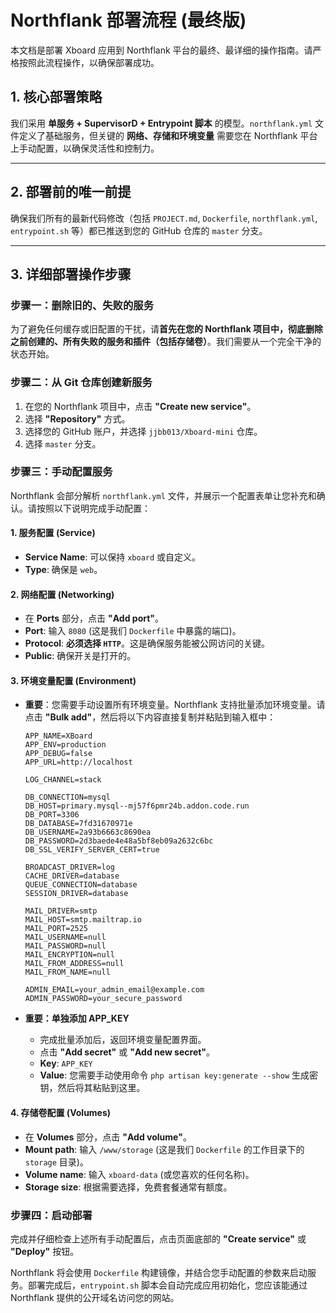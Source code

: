 # Northflank 部署流程 (最终版)

本文档是部署 Xboard 应用到 Northflank 平台的最终、最详细的操作指南。请严格按照此流程操作，以确保部署成功。

## 1. 核心部署策略

我们采用 **单服务 + SupervisorD + Entrypoint 脚本** 的模型。`northflank.yml` 文件定义了基础服务，但关键的 **网络、存储和环境变量** 需要您在 Northflank 平台上手动配置，以确保灵活性和控制力。

---

## 2. 部署前的唯一前提

确保我们所有的最新代码修改（包括 `PROJECT.md`, `Dockerfile`, `northflank.yml`, `entrypoint.sh` 等）都已推送到您的 GitHub 仓库的 `master` 分支。

---

## 3. 详细部署操作步骤

### 步骤一：删除旧的、失败的服务

为了避免任何缓存或旧配置的干扰，请**首先在您的 Northflank 项目中，彻底删除之前创建的、所有失败的服务和插件（包括存储卷）**。我们需要从一个完全干净的状态开始。

### 步骤二：从 Git 仓库创建新服务

1.  在您的 Northflank 项目中，点击 **"Create new service"**。
2.  选择 **"Repository"** 方式。
3.  选择您的 GitHub 账户，并选择 `jjbb013/Xboard-mini` 仓库。
4.  选择 `master` 分支。

### 步骤三：手动配置服务

Northflank 会部分解析 `northflank.yml` 文件，并展示一个配置表单让您补充和确认。请按照以下说明完成手动配置：

#### 1. 服务配置 (Service)

-   **Service Name**: 可以保持 `xboard` 或自定义。
-   **Type**: 确保是 `web`。

#### 2. 网络配置 (Networking)

-   在 **Ports** 部分，点击 **"Add port"**。
-   **Port**: 输入 `8080` (这是我们 `Dockerfile` 中暴露的端口)。
-   **Protocol**: **必须选择 `HTTP`**。这是确保服务能被公网访问的关键。
-   **Public**: 确保开关是打开的。

#### 3. 环境变量配置 (Environment)

-   **重要**：您需要手动设置所有环境变量。Northflank 支持批量添加环境变量。请点击 **"Bulk add"**，然后将以下内容直接复制并粘贴到输入框中：

    ```
    APP_NAME=XBoard
    APP_ENV=production
    APP_DEBUG=false
    APP_URL=http://localhost
    
    LOG_CHANNEL=stack
    
    DB_CONNECTION=mysql
    DB_HOST=primary.mysql--mj57f6pmr24b.addon.code.run
    DB_PORT=3306
    DB_DATABASE=7fd31670971e
    DB_USERNAME=2a93b6663c8690ea
    DB_PASSWORD=2d3baede4e48a5bf8eb09a2632c6bc
    DB_SSL_VERIFY_SERVER_CERT=true
    
    BROADCAST_DRIVER=log
    CACHE_DRIVER=database
    QUEUE_CONNECTION=database
    SESSION_DRIVER=database
    
    MAIL_DRIVER=smtp
    MAIL_HOST=smtp.mailtrap.io
    MAIL_PORT=2525
    MAIL_USERNAME=null
    MAIL_PASSWORD=null
    MAIL_ENCRYPTION=null
    MAIL_FROM_ADDRESS=null
    MAIL_FROM_NAME=null
    
    ADMIN_EMAIL=your_admin_email@example.com
    ADMIN_PASSWORD=your_secure_password
    ```

-   **重要：单独添加 APP_KEY**
    -   完成批量添加后，返回环境变量配置界面。
    -   点击 **"Add secret"** 或 **"Add new secret"**。
    -   **Key**: `APP_KEY`
    -   **Value**: 您需要手动使用命令 `php artisan key:generate --show` 生成密钥，然后将其粘贴到这里。

#### 4. 存储卷配置 (Volumes)

-   在 **Volumes** 部分，点击 **"Add volume"**。
-   **Mount path**: 输入 `/www/storage` (这是我们 `Dockerfile` 的工作目录下的 `storage` 目录)。
-   **Volume name**: 输入 `xboard-data` (或您喜欢的任何名称)。
-   **Storage size**: 根据需要选择，免费套餐通常有额度。

### 步骤四：启动部署

完成并仔细检查上述所有手动配置后，点击页面底部的 **"Create service"** 或 **"Deploy"** 按钮。

Northflank 将会使用 `Dockerfile` 构建镜像，并结合您手动配置的参数来启动服务。部署完成后，`entrypoint.sh` 脚本会自动完成应用初始化，您应该能通过 Northflank 提供的公开域名访问您的网站。
